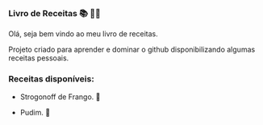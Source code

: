 ### Livro de Receitas 📚 👨‍🍳

Olá, seja bem vindo ao meu livro de receitas.

Projeto criado para aprender e dominar o github disponibilizando algumas receitas pessoais. 

### Receitas disponíveis:

- Strogonoff de Frango. 🐔

- Pudim. 🍮

  
